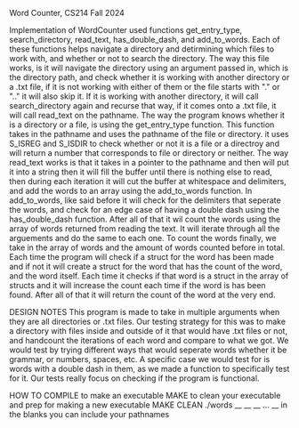 Word Counter, CS214 Fall 2024

Implementation of WordCounter used functions get_entry_type, search_directory, read_text, has_double_dash, and add_to_words. Each of these functions helps navigate a directory and detirmining which files to work with, and whether or not to search the directory. The way this file works, is it will navigate the directory using an argument passed in, which is the directory path, and check whether it is working with another directory or a .txt file, if it is not working with either of them or the file starts with "." or ".." it will also skip it. If it is working with another directory, it will call search_directory again and recurse that way, if it comes onto a .txt file, it will call read_text on the pathname. The way the program knows whether it is a directory or a file, is using the get_entry_type function. This function takes in the pathname and uses the pathname of the file or directory. it uses S_ISREG and S_ISDIR to check whether or not it is a file or a directroy and will return a number that corresponds to file or directory or neither. The way read_text works is that it takes in a pointer to the pathname and then will put it into a string then it will fill the buffer until there is nothing else to read, then during each iteration it will cut the buffer at whitespace and delimiters, and add the words to an array using the add_to_words function. In add_to_words, like said before it will check for the delimiters that seperate the words, and check for an edge case of having a double dash using the has_double_dash function. After all of that it wil count the words using the array of words returned from reading the text. It will iterate through all the arguements and do the same to each one. To count the words finally, we take in the array of words and the amount of words counted before in total. Each time the program will check if a struct for the word has been made and if not it will create a struct for the word that has the count of the word, and the word itself. Each time it checks if that word is a struct in the array of structs and it will increase the count each time if the word is has been found. After all of that it will return the count of the word at the very end. 

DESIGN NOTES
This program is made to take in multiple arguments when they are all directories or .txt files. 
Our testing strategy for this was to make a directory with files inside and outside of it that would have .txt files or not, and handcount the iterations of each word and compare to what we got. We would test by trying different ways that would seperate words whether it be grammar, or numbers, spaces, etc. A specific case we would test for is words with a double dash in them, as we made a function to specifically test for it. Our tests really focus on checking if the program is functional. 

HOW TO COMPILE
to make an executable
MAKE
to clean your executable and prep for making a new executable
MAKE CLEAN 
./words __ __ __ ... __
in the blanks you can include your pathnames